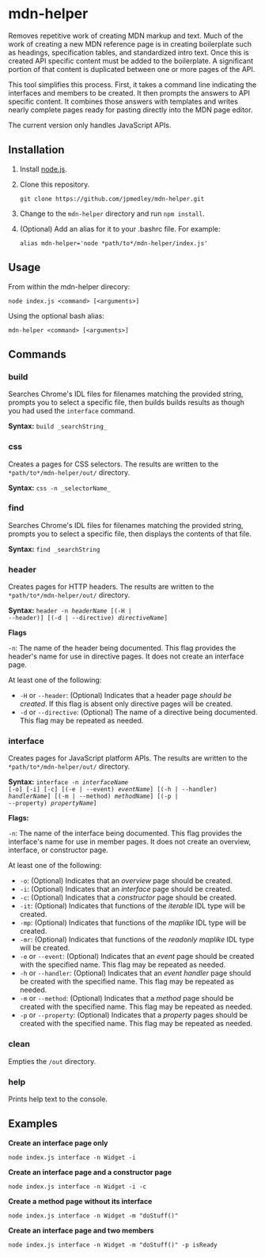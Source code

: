 # mdn-helper
Removes repetitive work of creating MDN markup and text. Much of the work of creating a new MDN reference page is in creating  boilerplate such as headings, specification tables, and standardized intro text. Once this is created API specific content must be added to the boilerplate. A significant portion of that content is duplicated between one or more pages of the API.

This tool simplifies this process. First, it takes a command line indicating the interfaces and members to be created. It then prompts the answers to API specific content. It combines those answers with templates and writes nearly complete pages ready for pasting directly into the MDN page editor.

The current version only handles JavaScript APIs.

## Installation

1. Install [node.js](https://nodejs.org).

1. Clone this repository.

   `git clone https://github.com/jpmedley/mdn-helper.git`

1. Change to the `mdn-helper` directory and run `npm install`.

1. (Optional) Add an alias for it to your .bashrc file. For example:

   `alias mdn-helper='node *path/to*/mdn-helper/index.js'`

## Usage

From within the mdn-helper direcory:

  `node index.js <command> [<arguments>]`

Using the optional bash alias:

  `mdn-helper <command> [<arguments>]`

## Commands

### build

Searches Chrome's IDL files for filenames matching the provided string, prompts you to select a specific file, then builds builds results as though you had used the `interface` command.

**Syntax:** `build _searchString_`

### css

Creates a pages for CSS selectors. The results are written to the `*path/to*/mdn-helper/out/` directory.

**Syntax:** `css -n _selectorName_`

### find

Searches Chrome's IDL files for filenames matching the provided string, prompts you to select a specific file, then displays the contents of that file.

**Syntax:** `find _searchString`

### header

Creates pages for HTTP headers. The results are written to the `*path/to*/mdn-helper/out/` directory.

**Syntax:** <code>header -n _headerName_ [(-H | --header)] [(-d | --directive) _directiveName_]</code>

**Flags**

`-n`: The name of the header being documented. This flag provides the header\'s name for use in directive pages. It does not create an interface page.

At least one of the following:
* `-H` or `--header`: (Optional) Indicates that a header page *should be created*. If this flag is absent only directive pages will be created.
* `-d` or `--directive`: (Optional) The name of a directive being documented. This flag may be repeated as needed.

### interface

Creates pages for JavaScript platform APIs. The results are written to the `*path/to*/mdn-helper/out/` directory.

**Syntax:** <code>interface -n _interfaceName_ [-o] [-i] [-c] [(-e | --event) _eventName_] [(-h | --handler) _handlerName_] [(-m | --method) _methodName_] [(-p | --property) _propertyName_]</code>

**Flags:**

`-n`: The name of the interface being documented. This flag provides the interface\'s name for use in member pages. It does not create an overview, interface, or constructor page.

At least one of the following:
* `-o`: (Optional) Indicates that an *overview* page should be created.
* `-i`: (Optional) Indicates that an *interface* page should be created.
* `-c`: (Optional) Indicates that a *constructor* page should be created.
* `-it`: (Optional) Indicates that functions of the *iterable* IDL type will be created.
* `-mp`: (Optional) Indicates that functions of the *maplike* IDL type will be created.
* `-mr`: (Optional) Indicates that functions of the *readonly maplike* IDL type will be created.
* `-e` or `--event`: (Optional) Indicates that an *event* page should be created with the specified name. This flag may be repeated as needed.
* `-h` or `--handler`: (Optional) Indicates that an *event handler* page should be created with the specified name. This flag may be repeated as needed.
* `-m` or `--method`: (Optional) Indicates that a *method* page should be created with the specified name. This flag may be repeated as needed.
* `-p` or `--property`: (Optional) Indicates that a *property* pages should be created with the specified name. This flag may be repeated as needed.

### clean

Empties the `/out` directory.

### help

Prints help text to the console.

## Examples

**Create an interface page only**

`node index.js interface -n Widget -i`

**Create an interface page and a constructor page**

`node index.js interface -n Widget -i -c`

**Create a method page without its interface**

`node index.js interface -n Widget -m "doStuff()"`

**Create an interface page and two members**

`node index.js interface -n Widget -m "doStuff()" -p isReady`
